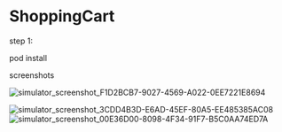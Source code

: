 # ShoppingCart

step 1: 

  pod install

screenshots

![simulator_screenshot_F1D2BCB7-9027-4569-A022-0EE7221E8694](https://user-images.githubusercontent.com/19303002/149652224-2e15fe32-0d73-4320-a5f2-e1e6dd60da1a.png)

![simulator_screenshot_3CDD4B3D-E6AD-45EF-80A5-EE485385AC08](https://user-images.githubusercontent.com/19303002/149652226-2315a000-55d9-41d0-afa6-f71436a24a1c.png)
![simulator_screenshot_00E36D00-8098-4F34-91F7-B5C0AA74ED7A](https://user-images.githubusercontent.com/19303002/149652240-ae7fc33e-fb05-4ab9-bfab-0fe0fb72ef62.png)
